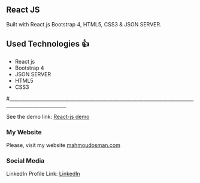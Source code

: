 ## React JS

 Built  with  React.js Bootstrap 4, HTML5, CSS3 & JSON SERVER.
## Used Technologies :+1: 
 * React js
 * Bootstrap 4
 * JSON SERVER
 * HTML5
 * CSS3


#______________________________________________________________________________________________________

See the demo link:
[React-js demo](https://react-mini-blog-b375a5vlu.vercel.app/)

### My Website

Please, visit my website
[mahmoudosman.com](http://www.mahmoudosman.com/)


### Social Media

LinkedIn Profile Link: [LinkedIn](https://www.linkedin.com/in/mahmoudaoman/) 
